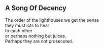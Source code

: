 A Song Of Decency
-----------------
The order of the lighthouses we get the sense  
they must lots to hear  
to each other  
or perhaps nothing but juices.  
Perhaps they are not prosecuted.  
